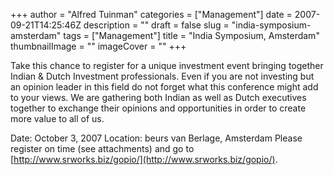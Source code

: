 +++
author = "Alfred Tuinman"
categories = ["Management"]
date = 2007-09-21T14:25:46Z
description = ""
draft = false
slug = "india-symposium-amsterdam"
tags = ["Management"]
title = "India Symposium, Amsterdam"
thumbnailImage = ""
imageCover = ""
+++


Take this chance to register for a unique investment event bringing together Indian & Dutch Investment professionals. Even if you are not investing but an opinion leader in this field do not forget what this conference might add to your views. We are gathering both Indian as well as Dutch executives together to exchange their opinions and opportunities in order to create more value to all of us.  
 
Date: October 3, 2007 Location: beurs van Berlage, Amsterdam Please register on time (see attachments) and go to [http://www.srworks.biz/gopio/](http://www.srworks.biz/gopio/).

